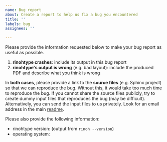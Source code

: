 ```yaml
---
name: Bug report
about: Create a report to help us fix a bug you encountered
title: ''
labels: bug
assignees: ''

---
```


Please provide the information requested below to make your bug report as useful as possible.

1. **rinohtype crashes**: include its output in this bug report
2. **rinohtype's output is wrong** (e.g. bad layout): include the produced PDF and describe what you think is wrong

In **both cases**, please provide a link to the **source files** (e.g. Sphinx project) so that we can reproduce the bug. Without this, it would take too much time to reproduce the bug. If you cannot share the source files publicly, try to create dummy input files that reproduces the bug (may be difficult). Alternatively, you can send the input files to us privately. Look for an email address in the main [readme](https://github.com/brechtm/rinohtype#rinohtype).

Please also provide the following information:
* rinohtype version: (output from `rinoh --version`)
* operating system:
